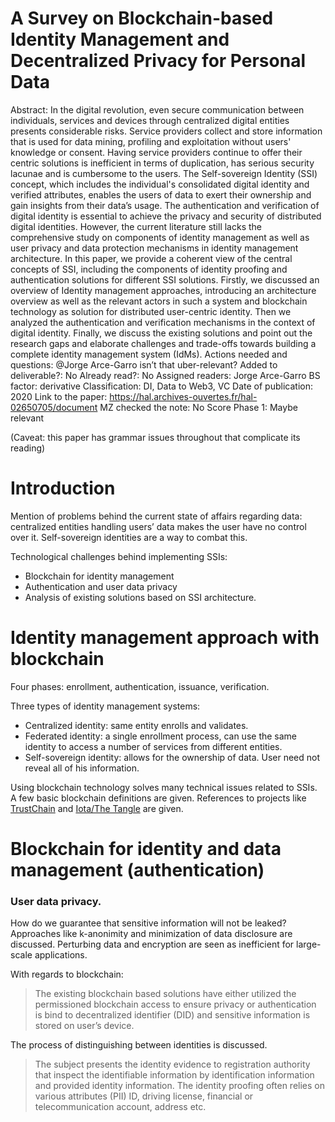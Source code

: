 # A Survey on Blockchain-based Identity Management and Decentralized Privacy for Personal Data

Abstract: In the digital revolution, even secure
communication between individuals, services and devices
through centralized digital entities presents considerable risks.
Service providers collect and store information that is used
for data mining, profiling and exploitation without users'
knowledge or consent. Having service providers continue to
offer their centric solutions is inefficient in terms of
duplication, has serious security lacunae and is cumbersome
to the users. The Self-sovereign Identity (SSI) concept, which
includes the individual's consolidated digital identity and
verified attributes, enables the users of data to exert their
ownership and gain insights from their data’s usage. The
authentication and verification of digital identity is essential
to achieve the privacy and security of distributed digital
identities. However, the current literature still lacks the
comprehensive study on components of identity management
as well as user privacy and data protection mechanisms in
identity management architecture. In this paper, we provide a
coherent view of the central concepts of SSI, including the
components of identity proofing and authentication solutions
for different SSI solutions. Firstly, we discussed an overview
of Identity management approaches, introducing an
architecture overview as well as the relevant actors in such a
system and blockchain technology as solution for distributed
user-centric identity. Then we analyzed the authentication
and verification mechanisms in the context of digital identity.
Finally, we discuss the existing solutions and point out the
research gaps and elaborate challenges and trade-offs towards
building a complete identity management system (IdMs).
Actions needed and questions: @Jorge Arce-Garro isn’t that uber-relevant? 
Added to deliverable?: No
Already read?: No
Assigned readers: Jorge Arce-Garro
BS factor: derivative
Classification: DI, Data to Web3, VC
Date of publication: 2020
Link to the paper: https://hal.archives-ouvertes.fr/hal-02650705/document
MZ checked the note: No
Score Phase 1: Maybe relevant

(Caveat:  this paper has grammar issues throughout that complicate its reading)

# Introduction

Mention of problems behind the current state of affairs regarding data: centralized entities handling users’ data makes the user have no control over it. Self-sovereign identities are a way to combat this.

Technological challenges behind implementing SSIs:

- Blockchain for identity management
- Authentication and user data privacy
- Analysis of existing solutions based on SSI architecture.

# Identity management approach with blockchain

Four phases: enrollment, authentication, issuance, verification.

Three types of identity management systems:

- Centralized identity: same entity enrolls and validates.
- Federated identity:  a single enrollment process, can use the same identity to access a number of services from different entities.
- Self-sovereign identity: allows for the ownership of data. User need not reveal all of his information.

Using blockchain technology solves many technical issues related to SSIs. A few basic blockchain definitions are given. References to projects like [TrustChain](https://devos50.github.io/assets/pdf/1-s2.0-S0167739X17318988-main.pdf) and [Iota/The Tangle](http://www.descryptions.com/Iota.pdf) are given.

# Blockchain for identity and data management (authentication)

### User data privacy.

How do we guarantee that sensitive information will not be leaked? Approaches like k-anonimity and minimization of data disclosure are discussed. Perturbing data and encryption are seen as inefficient for large-scale applications.

With regards to blockchain:

> The existing blockchain based solutions have either utilized the permissioned blockchain access to ensure privacy or authentication is bind to decentralized identifier (DID) and sensitive information is stored on user’s device.
> 

The process of distinguishing between identities is discussed.

> The subject presents the identity evidence to registration authority that inspect the identifiable information by identification information and provided identity information. The identity proofing often relies on various attributes (PII) ID, driving license, financial or telecommunication account, address etc.
>